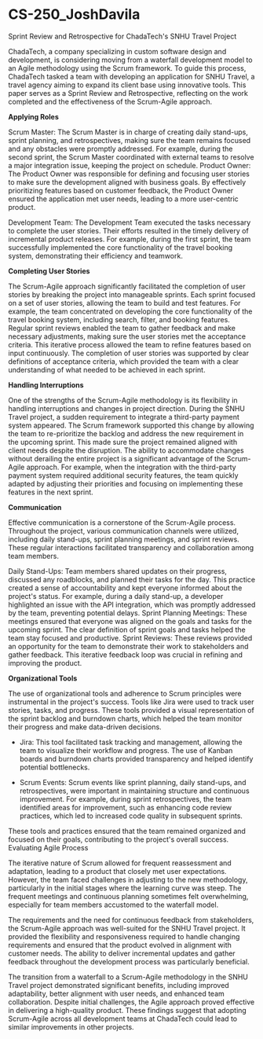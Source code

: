 # CS-250_JoshDavila

Sprint Review and Retrospective for ChadaTech's SNHU Travel Project

ChadaTech, a company specializing in custom software design and development, is considering moving from a waterfall development model to an Agile methodology using the Scrum framework. To guide this process, ChadaTech tasked a team with developing an application for SNHU Travel, a travel agency aiming to expand its client base using innovative tools. This paper serves as a Sprint Review and Retrospective, reflecting on the work completed and the effectiveness of the Scrum-Agile approach.

**Applying Roles**

Scrum Master: The Scrum Master is in charge of creating daily stand-ups, sprint planning, and retrospectives, making sure the team remains focused and any obstacles were promptly addressed. For example, during the second sprint, the Scrum Master coordinated with external teams to resolve a major integration issue, keeping the project on schedule.
Product Owner: The Product Owner was responsible for defining and focusing user stories to make sure the development aligned with business goals. By effectively prioritizing features based on customer feedback, the Product Owner ensured the application met user needs, leading to a more user-centric product.

Development Team: The Development Team executed the tasks necessary to complete the user stories. Their efforts resulted in the timely delivery of incremental product releases. For example, during the first sprint, the team successfully implemented the core functionality of the travel booking system, demonstrating their efficiency and teamwork.

**Completing User Stories**

The Scrum-Agile approach significantly facilitated the completion of user stories by breaking the project into manageable sprints. Each sprint focused on a set of user stories, allowing the team to build and test features. For example, the team concentrated on developing the core functionality of the travel booking system, including search, filter, and booking features.
Regular sprint reviews enabled the team to gather feedback and make necessary adjustments, making sure the user stories met the acceptance criteria. This iterative process allowed the team to refine features based on input continuously. The completion of user stories was supported by clear definitions of acceptance criteria, which provided the team with a clear understanding of what needed to be achieved in each sprint.

**Handling Interruptions**

One of the strengths of the Scrum-Agile methodology is its flexibility in handling interruptions and changes in project direction. During the SNHU Travel project, a sudden requirement to integrate a third-party payment system appeared. The Scrum framework supported this change by allowing the team to re-prioritize the backlog and address the new requirement in the upcoming sprint.
This made sure the project remained aligned with client needs despite the disruption. The ability to accommodate changes without derailing the entire project is a significant advantage of the Scrum-Agile approach. For example, when the integration with the third-party payment system required additional security features, the team quickly adapted by adjusting their priorities and focusing on implementing these features in the next sprint.

**Communication**

Effective communication is a cornerstone of the Scrum-Agile process. Throughout the project, various communication channels were utilized, including daily stand-ups, sprint planning meetings, and sprint reviews. These regular interactions facilitated transparency and collaboration among team members.

Daily Stand-Ups: Team members shared updates on their progress, discussed any roadblocks, and planned their tasks for the day. This practice created a sense of accountability and kept everyone informed about the project's status. For example, during a daily stand-up, a developer highlighted an issue with the API integration, which was promptly addressed by the team, preventing potential delays.
Sprint Planning Meetings: These meetings ensured that everyone was aligned on the goals and tasks for the upcoming sprint. The clear definition of sprint goals and tasks helped the team stay focused and productive.
Sprint Reviews: These reviews provided an opportunity for the team to demonstrate their work to stakeholders and gather feedback. This iterative feedback loop was crucial in refining and improving the product.

**Organizational Tools**

The use of organizational tools and adherence to Scrum principles were instrumental in the project's success. Tools like Jira were used to track user stories, tasks, and progress. These tools provided a visual representation of the sprint backlog and burndown charts, which helped the team monitor their progress and make data-driven decisions.

* Jira: This tool facilitated task tracking and management, allowing the team to visualize their workflow and progress. The use of Kanban boards and burndown charts provided transparency and helped identify potential bottlenecks.

* Scrum Events: Scrum events like sprint planning, daily stand-ups, and retrospectives, were important in maintaining structure and continuous improvement. For example, during sprint retrospectives, the team identified areas for improvement, such as enhancing code review practices, which led to increased code quality in subsequent sprints.

These tools and practices ensured that the team remained organized and focused on their goals, contributing to the project's overall success.
Evaluating Agile Process

The iterative nature of Scrum allowed for frequent reassessment and adaptation, leading to a product that closely met user expectations. However, the team faced challenges in adjusting to the new methodology, particularly in the initial stages where the learning curve was steep. The frequent meetings and continuous planning sometimes felt overwhelming, especially for team members accustomed to the waterfall model.

The requirements and the need for continuous feedback from stakeholders, the Scrum-Agile approach was well-suited for the SNHU Travel project. It provided the flexibility and responsiveness required to handle changing requirements and ensured that the product evolved in alignment with customer needs. The ability to deliver incremental updates and gather feedback throughout the development process was particularly beneficial.

The transition from a waterfall to a Scrum-Agile methodology in the SNHU Travel project demonstrated significant benefits, including improved adaptability, better alignment with user needs, and enhanced team collaboration. Despite initial challenges, the Agile approach proved effective in delivering a high-quality product. These findings suggest that adopting Scrum-Agile across all development teams at ChadaTech could lead to similar improvements in other projects.
